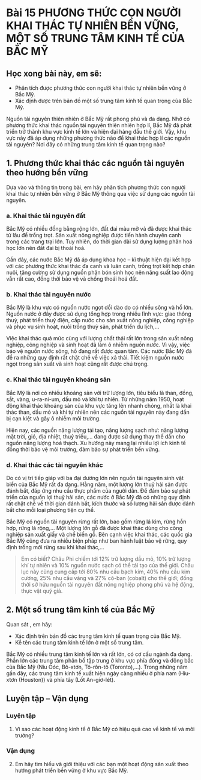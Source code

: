 # Bài 15 PHƯƠNG THỨC CON NGƯỜI KHAI THÁC TỰ NHIÊN BỀN VỮNG, MỘT SỐ TRUNG TÂM KINH TẾ CỦA BẮC MỸ

## Học xong bài này, em sẽ:
- Phân tích được phương thức con người khai thác tự nhiên bền vững ở Bắc Mỹ.
- Xác định được trên bản đồ một số trung tâm kinh tế quan trọng của Bắc Mỹ.

Nguồn tài nguyên thiên nhiên ở Bắc Mỹ rất phong phú và đa dạng. Nhờ có phương thức khai thác nguồn tài nguyên thiên nhiên hợp lí, Bắc Mỹ đã phát triển trở thành khu vực kinh tế lớn và hiện đại hàng đầu thế giới. Vậy, khu vực này đã áp dụng những phương thức nào để khai thác hợp lí các nguồn tài nguyên? Nơi đây có những trung tâm kinh tế quan trọng nào?

## 1. Phương thức khai thác các nguồn tài nguyên theo hướng bền vững

Dựa vào và thông tin trong bài, em hãy phân tích phương thức con người khai thác tự nhiên bền vững ở Bắc Mỹ thông qua việc sử dụng các nguồn tài nguyên.

### a. Khai thác tài nguyên đất

Bắc Mỹ có nhiều đồng bằng rộng lớn, đất đai màu mỡ và đã được khai thác từ lâu để trồng trọt. Sản xuất nông nghiệp được tiến hành chuyên canh trong các trang trại lớn. Tuy nhiên, do thời gian dài sử dụng lượng phân hoá học lớn nên đất đai bị thoái hoá.

Gần đây, các nước Bắc Mỹ đã áp dụng khoa học – kĩ thuật hiện đại kết hợp với các phương thức khai thác đa canh và luân canh, trồng trọt kết hợp chăn nuôi, tăng cường sử dụng nguồn phân bón sinh học nên năng suất lao động vẫn rất cao, đồng thời bảo vệ và chống thoái hoá đất.

### b. Khai thác tài nguyên nước

Bắc Mỹ là khu vực có nguồn nước ngọt dồi dào do có nhiều sông và hồ lớn. Nguồn nước ở đây được sử dụng tổng hợp trong nhiều lĩnh vực: giao thông thuỷ, phát triển thuỷ điện, cấp nước cho sản xuất nông nghiệp, công nghiệp và phục vụ sinh hoạt, nuôi trồng thuỷ sản, phát triển du lịch,...

Việc khai thác quá mức cùng với lượng chất thải rất lớn trong sản xuất nông nghiệp, công nghiệp và sinh hoạt đã làm ô nhiễm nguồn nước. Vì vậy, việc bảo vệ nguồn nước sông, hồ đang rất được quan tâm. Các nước Bắc Mỹ đã đề ra những quy định rất chặt chẽ về việc xả thải. Tiết kiệm nguồn nước ngọt trong sản xuất và sinh hoạt cũng rất được chú trọng.

### c. Khai thác tài nguyên khoáng sản

Bắc Mỹ là nơi có nhiều khoáng sản với trữ lượng lớn, tiêu biểu là than, đồng, sắt, vàng, u-ra-ni-um, dầu mỏ và khí tự nhiên. Từ những năm 1950, hoạt động khai thác khoáng sản của khu vực tăng lên nhanh chóng, nhất là khai thác than, dầu mỏ và khí tự nhiên nên các nguồn tài nguyên này đang dần bị cạn kiệt và gây ô nhiễm môi trường.

Hiện nay, các nguồn năng lượng tái tạo, năng lượng sạch như: năng lượng mặt trời, gió, địa nhiệt, thuỷ triều,... đang được sử dụng thay thế dần cho nguồn năng lượng hoá thạch. Xu hướng này mang lại nhiều lợi ích kinh tế đồng thời bảo vệ môi trường, đảm bảo sự phát triển bền vững.

### d. Khai thác các tài nguyên khác

Do có vị trí tiếp giáp với ba đại dương lớn nên nguồn tài nguyên sinh vật biển của Bắc Mỹ rất đa dạng. Hằng năm, một lượng lớn thuỷ hải sản được đánh bắt, đáp ứng nhu cầu thực phẩm của người dân. Để đảm bảo sự phát triển của nguồn lợi thuỷ hải sản, các nước ở Bắc Mỹ đã có những quy định rất chặt chẽ về thời gian đánh bắt, kích thước và số lượng hải sản được đánh bắt cho mỗi loại phương tiện cụ thể.

Bắc Mỹ có nguồn tài nguyên rừng rất lớn, bao gồm rừng lá kim, rừng hỗn hợp, rừng lá rộng,... Một lượng lớn gỗ đã được khai thác dùng cho công nghiệp sản xuất giấy và chế biến gỗ. Bên cạnh việc khai thác, các quốc gia Bắc Mỹ cũng đưa ra nhiều biện pháp như ban hành luật bảo vệ rừng, quy định trồng mới rừng sau khi khai thác,...

> Em có biết?
> Châu Phi chiếm tới 12% trữ lượng dầu mỏ, 10% trữ lượng khí tự nhiên và 10% nguồn nước sạch có thể tái tạo của thế giới. Châu lục này cũng cung cấp tới 80% nhu cầu bạch kim, 40% nhu cầu kim cương, 25% nhu cầu vàng và 27% cô-ban (cobalt) cho thế giới; đồng thời sở hữu nguồn tài nguyên đất nông nghiệp phong phú và hệ động, thực vật quý giá.

## 2. Một số trung tâm kinh tế của Bắc Mỹ

Quan sát , em hãy:
- Xác định trên bản đồ các trung tâm kinh tế quan trọng của Bắc Mỹ.
- Kể tên các trung tâm kinh tế lớn ở một số trung tâm.

Bắc Mỹ có nhiều trung tâm kinh tế lớn và rất lớn, có cơ cấu ngành đa dạng. Phần lớn các trung tâm phân bố tập trung ở khu vực phía đông và đông bắc của Bắc Mỹ (Niu Oóc, Bô-xtơn, Tô-rôn-tô (Toronto),...). Trong những năm gần đây, các trung tâm kinh tế xuất hiện ngày càng nhiều ở phía nam (Hiu-xtơn (Houston)) và phía tây (Lốt An-giơ-lét).

## Luyện tập – Vận dụng

### Luyện tập

1. Vì sao các hoạt động kinh tế ở Bắc Mỹ có hiệu quả cao về kinh tế và môi trường?

### Vận dụng

2. Em hãy tìm hiểu và giới thiệu với các bạn một hoạt động sản xuất theo hướng phát triển bền vững ở khu vực Bắc Mỹ.
